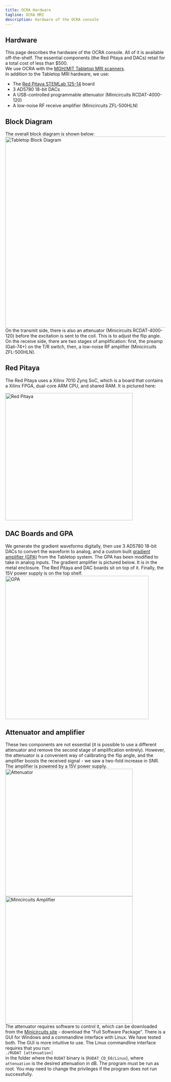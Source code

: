 ```yaml
---
title: OCRA Hardware
tagline: OCRA MRI
description: Hardware of the OCRA console
---
```

## Hardware
This page describes the hardware of the OCRA console. All of it is available off-the-shelf. The essential components (the Red Pitaya and DACs)
retail for a total cost of less than $500.  
We use OCRA with the [MGH/MIT Tabletop MRI scanners](https://tabletop.martinos.org/index.php/Main_Page).  
In addition to the Tabletop MRI hardware, we use:
* The [Red Pitaya STEMLab 125-14](https://www.redpitaya.com/f130/STEMlab-board) board
* 3 AD5780 18-bit DACs
* A USB-controlled programmable attenuator (Minicircuits RCDAT-4000-120)
* A low-noise RF receive amplifier (Minicircuits ZFL-500HLN)

## Block Diagram
The overall block diagram is shown below:   
<img src="https://github.com/OpenMRI/ocra/blob/gh-pages/docs/images/hardware/tabletop_block_diagram.png" alt="Tabletop Block Diagram" width="600px"/>  
On the transmit side, there is also an attenuator (Minicircuits RCDAT-4000-120) before the excitation is sent to the coil. 
This is to adjust the flip angle. On the receive side, there are two stages of amplification: first, the preamp (Gali-74+) on the T/R switch, then, 
a low-noise RF amplifier (Minicircuits ZFL-500HLN). 

## Red Pitaya
The Red Pitaya uses a Xilinx 7010 Zynq SoC, which is a board that contains a Xilinx FPGA, dual-core ARM CPU, and shared RAM. It is pictured here:  

<img src="https://github.com/OpenMRI/ocra/blob/gh-pages/docs/images/welcome/red_pitaya.png" alt="Red Pitaya" width="400px"/>

## DAC Boards and GPA
We generate the gradient waveforms digitally, then use 3 AD5780 18-bit DACs to convert the waveform to analog, and a custom built 
[gradient amplifier (GPA)](https://tabletop.martinos.org/index.php/Hardware:GPA) from the Tabletop system. The GPA has been modified to take in analog inputs. 
The gradient amplifier is pictured below. It is in the metal enclosure. The Red Pitaya and DAC boards sit on top of it. Finally, the 15V power supply is on the top shelf.  
<img src="https://github.com/OpenMRI/ocra/blob/gh-pages/docs/images/hardware/gradamp_labeled.png" alt="GPA" width="450px"/>

## Attenuator and amplifier
These two components are not essential (it is possible to use a different attenuator and remove the second stage of amplification entirely). 
However, the attenuator is a convenient way of calibrating the flip angle, and the amplifier boosts the received signal - we saw a two-fold increase in SNR. The amplifier is powered by a 15V power supply.
<img src="https://github.com/OpenMRI/ocra/blob/gh-pages/docs/images/hardware/minicircuits_atten.jpg" alt="Attenuator" width="400px"/>  
<img src="https://github.com/OpenMRI/ocra/blob/gh-pages/docs/images/hardware/minicircuits_amp.jpg" alt="Minicircuits Amplifier" width="400px"/>  
The attenuator requires software to control it, which can be downloaded from the [Minicircuits site](https://www.minicircuits.com/softwaredownload/patt.html) - download the "Full Software Package". There is a GUI for Windows and a commandline interface with Linux. We have tested both. The GUI is more intuitive to use. The Linux commandline interface requires that you run:  
`./RUDAT [attenuation] `  
in the folder where the `RUDAT` binary is (`RUDAT_CD_E0/Linux`), where `attenuation` is the desired attenuation in dB. The program must be run as root. You may need to change the privileges if the program does not run successfully.






